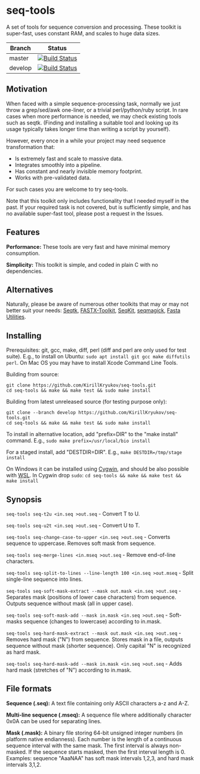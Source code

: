 # seq-tools

A set of tools for sequence conversion and processing.
These toolkit is super-fast, uses constant RAM, and scales to huge data sizes.

|Branch      |Status   |
|------------|---------|
|master      | [![Build Status][travisMasterBadge]][travisLink] |
|develop     | [![Build Status][travisDevelopBadge]][travisLink] |

[travisMasterBadge]: https://travis-ci.org/KirillKryukov/seq-tools.svg?branch=master "Continuous Integration test suite"
[travisDevelopBadge]: https://travis-ci.org/KirillKryukov/seq-tools.svg?branch=develop "Continuous Integration test suite"
[travisLink]: https://travis-ci.org/KirillKryukov/seq-tools

## Motivation

When faced with a simple sequence-processing task, normally we just throw a grep/sed/awk one-liner,
or a trivial perl/python/ruby script.
In rare cases when more performance is needed, we may check existing tools such as seqtk.
(Finding and installing a suitable tool and looking up its usage typically takes longer time than writing a script by yourself).

However, every once in a while your project may need sequence transformation that:

* Is extremely fast and scale to massive data.
* Integrates smoothly into a pipeline.
* Has constant and nearly invisible memory footprint.
* Works with pre-validated data.

For such cases you are welcome to try seq-tools.

Note that this toolkit only includes functionality that I needed myself in the past.
If your required task is not covered, but is sufficiently simple,
and has no available super-fast tool, please post a request in the Issues.

## Features

**Performance:**
These tools are very fast and have minimal memory consumption.

**Simplicity:**
This toolkit is simple, and coded in plain C with no dependencies.

## Alternatives

Naturally, please be aware of numerous other toolkits that may or may not better suit your needs:
[Seqtk](https://github.com/lh3/seqtk),
[FASTX-Toolkit](http://hannonlab.cshl.edu/fastx_toolkit/),
[SeqKit](https://github.com/shenwei356/seqkit),
[seqmagick](https://fhcrc.github.io/seqmagick/),
[Fasta Utilities](https://github.com/jimhester/fasta_utilities).

## Installing

Prerequisites: git, gcc, make, diff, perl (diff and perl are only used for test suite).
E.g., to install on Ubuntu: `sudo apt install git gcc make diffutils perl`.
On Mac OS you may have to install Xcode Command Line Tools.

Building from source:

```
git clone https://github.com/KirillKryukov/seq-tools.git
cd seq-tools && make && make test && sudo make install
```

Building from latest unreleased source (for testing purpose only):

```
git clone --branch develop https://github.com/KirillKryukov/seq-tools.git
cd seq-tools && make && make test && sudo make install
```

To install in alternative location, add "prefix=DIR" to the "make install" command. E.g., `sudo make prefix=/usr/local/bio install`

For a staged install, add "DESTDIR=DIR". E.g., `make DESTDIR=/tmp/stage install`

On Windows it can be installed using [Cygwin](https://www.cygwin.com/),
and should be also possible with [WSL](https://docs.microsoft.com/en-us/windows/wsl/install-win10).
In Cygwin drop `sudo`: `cd seq-tools && make && make test && make install`


## Synopsis

`seq-tools seq-t2u <in.seq >out.seq` - Convert T to U.

`seq-tools seq-u2t <in.seq >out.seq` - Convert U to T.

`seq-tools seq-change-case-to-upper <in.seq >out.seq` - Converts sequence to uppercase.
Removes soft mask from sequence.

`seq-tools seq-merge-lines <in.mseq >out.seq` - Remove end-of-line characters.

`seq-tools seq-split-to-lines --line-length 100 <in.seq >out.mseq` - Split single-line sequence into lines.

`seq-tools seq-soft-mask-extract --mask out.mask <in.seq >out.seq` - Separates mask (positions of lower case characters) from sequence.
Outputs sequence without mask (all in upper case).

`seq-tools seq-soft-mask-add --mask in.mask <in.seq >out.seq` - Soft-masks sequence (changes to lowercase) according to in.mask.

`seq-tools seq-hard-mask-extract --mask out.mask <in.seq >out.seq` - Removes hard mask ("N") from sequence.
Stores mask in a file, outputs sequence without mask (shorter sequence).
Only capital "N" is recognized as hard mask.

`seq-tools seq-hard-mask-add --mask in.mask <in.seq >out.seq` - Adds hard mask (stretches of "N") according to in.mask.


## File formats

**Sequence (.seq):** A text file containing only ASCII characters a-z and A-Z.

**Multi-line sequence (.mseq):** A sequence file where additionally character 0x0A can be used for separating lines.

**Mask (.mask):** A binary file storing 64-bit unsigned integer numbers (in platform native endianness).
Each number is the length of a continuous sequence interval with the same mask.
The first interval is always non-masked. If the sequence starts masked, then the first interval length is 0.
Examples: sequence "AaaNAA" has soft mask intervals 1,2,3, and hard mask intervals 3,1,2.
